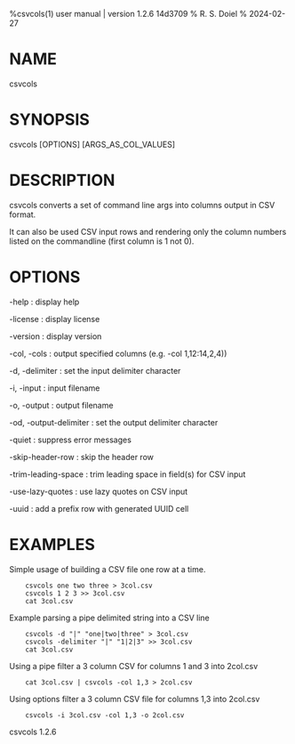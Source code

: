 %csvcols(1) user manual | version 1.2.6 14d3709
% R. S. Doiel
% 2024-02-27

# NAME

csvcols

# SYNOPSIS

csvcols [OPTIONS] [ARGS_AS_COL_VALUES]

# DESCRIPTION

csvcols converts a set of command line args into columns output in CSV format.

It can also be used CSV input rows and rendering only the column numbers
listed on the commandline (first column is 1 not 0).

# OPTIONS

-help
: display help

-license
: display license

-version
: display version

-col, -cols
: output specified columns (e.g. -col 1,12:14,2,4))

-d, -delimiter
: set the input delimiter character

-i, -input
: input filename

-o, -output
: output filename

-od, -output-delimiter
: set the output delimiter character

-quiet
: suppress error messages

-skip-header-row
: skip the header row

-trim-leading-space
: trim leading space in field(s) for CSV input

-use-lazy-quotes
: use lazy quotes on CSV input

-uuid
: add a prefix row with generated UUID cell


# EXAMPLES

Simple usage of building a CSV file one row at a time.

~~~
    csvcols one two three > 3col.csv
    csvcols 1 2 3 >> 3col.csv
    cat 3col.csv
~~~

Example parsing a pipe delimited string into a CSV line

~~~
    csvcols -d "|" "one|two|three" > 3col.csv
    csvcols -delimiter "|" "1|2|3" >> 3col.csv
    cat 3col.csv
~~~

Using a pipe filter a 3 column CSV for columns 1 and 3 into 2col.csv

~~~
    cat 3col.csv | csvcols -col 1,3 > 2col.csv
~~~


Using options filter a 3 column CSV file for columns 1,3 into 2col.csv

~~~
    csvcols -i 3col.csv -col 1,3 -o 2col.csv
~~~

csvcols 1.2.6


